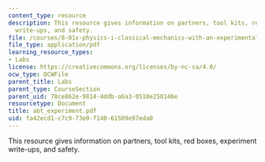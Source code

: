 ```yaml
---
content_type: resource
description: This resource gives information on partners, tool kits, red boxes, experiment
  write-ups, and safety.
file: /courses/8-01x-physics-i-classical-mechanics-with-an-experimental-focus-fall-2002/fa42ecd1c7c973e0f14061509e97eda0_abt_experiment.pdf
file_type: application/pdf
learning_resource_types:
- Labs
license: https://creativecommons.org/licenses/by-nc-sa/4.0/
ocw_type: OCWFile
parent_title: Labs
parent_type: CourseSection
parent_uid: 70ce862e-9814-4ddb-a6a3-0510e258146e
resourcetype: Document
title: abt_experiment.pdf
uid: fa42ecd1-c7c9-73e0-f140-61509e97eda0
---
```

This resource gives information on partners, tool kits, red boxes, experiment write-ups, and safety.